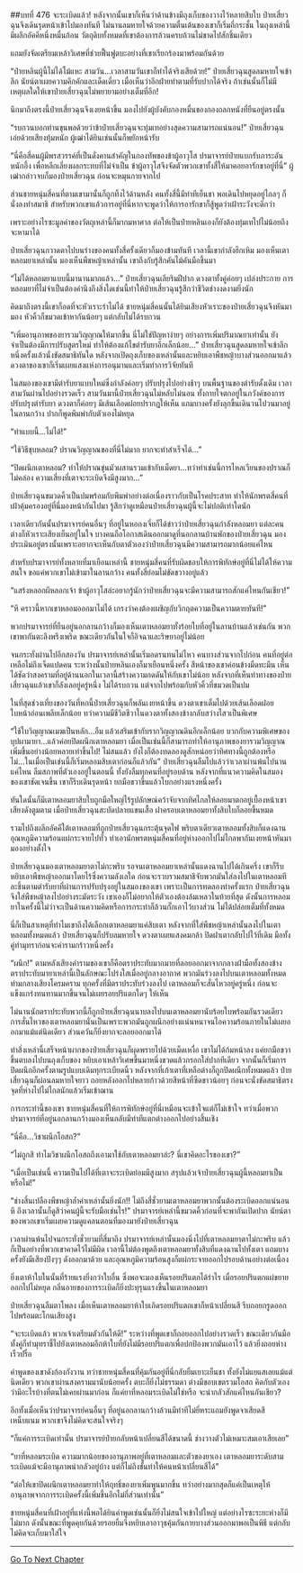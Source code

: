 ##บทที่ 476 จะระเบิดแล้ว!
หลังจากนั้นเขาก็เห็นว่าด้านข้างมีถุงเก็บของวางไว้หลายสิบใบ ป๋ายเสี่ยวฉุนจึงเดินรุดหน้าเข้าไปมองทันที ไม่นานลมหายใจด้วยความตื่นเต้นของเขาก็เริ่มถี่กระชั้น ในถุงเหล่านี้มีผลึกอัคคีหนึ่งหมื่นก้อน วัตถุดิบทั้งหมดที่เขาต้องการล้วนครบถ้วนไม่ขาดไปสักชิ้นเดียว

แถมยังจัดเตรียมเหล้าวิเศษที่ช่วยฟื้นฟูตบะอย่างที่เขาเรียกร้องมาพร้อมกันด้วย

“ป๋ายหลินผู้นี้ไม่ได้โม้แหะ สามวัน...เวลาสามวันเขาก็ทำได้จริงเสียด้วย!” ป๋ายเสี่ยวฉุนสูดลมหายใจเข้าลึก นัยน์ตาเผยความคึกคักและเด็ดเดี่ยว เมื่อเห็นว่าอีกฝ่ายทำตามที่รับปากได้จริง ถ้าเช่นนั้นก็ไม่มีเหตุผลใดให้เขาป๋ายเสี่ยวฉุนไม่พยายามอย่างเต็มที่อีก!

นึกมาถึงตรงนี้ป๋ายเสี่ยวฉุนจึงเงยหน้าขึ้น มองไปยังผู้บังคับกองหมื่นของกองถลกหนังที่ยืนอยู่ตรงนั้น

“รบกวนบอกท่านขุนพลด้วยว่าข้าป๋ายเสี่ยวฉุนจะทุ่มเทอย่างสุดความสามารถแน่นอน!” ป๋ายเสี่ยวฉุนเอ่ยด้วยเสียงทุ้มหนัก ผู้เฒ่าได้ยินเช่นนั้นก็พยักหน้ารับ

“นี่คือสี่คนผู้มีพรสวรรค์ที่เป็นดั่งคานสำคัญในกองทัพของข้าผู้อาวุโส ปรมาจารย์ป๋ายแบกรับภาระอันหนักอึ้ง เพื่อหลีกเลี่ยงผลกระทบที่ไม่จำเป็น ข้าผู้อาวุโสจึงจัดตัวพวกเขาทั้งสี่ให้มาคอยอารักขาอยู่ที่นี่” ผู้เฒ่ากล่าวจบก็มองป๋ายเสี่ยวฉุน ก่อนจะหมุนกายจากไป

ส่วนชายหนุ่มสี่คนที่ตามเขามานั้นก็ถูกทิ้งไว้ด้านหลัง คนทั้งสี่นี้มีท่าทีเย็นชา พอเดินไปหยุดอยู่ไกลๆ ก็นั่งลงทำสมาธิ สำหรับพวกเขาแล้วการอยู่ที่นี่หากจะพูดว่าให้การอารักขาก็สู้พูดว่าเฝ้าระวังจะดีกว่า

เพราะอย่างไรซะมูลค่าของวัตถุเหล่านี้ก็มากมหาศาล ต่อให้เป็นป๋ายหลินเองก็ยังต้องทุ่มเทไปไม่น้อยถึงจะหามาได้

ป๋ายเสี่ยวฉุนกวาดตาไปบนร่างของคนทั้งสี่ครั้งเดียวก็มองข้ามทันที เวลานี้เขากำลังฮึกเหิม มองเห็นเตาหลอมยาเหล่านั้น มองเห็นพืชหญ้าเหล่านั้น เขาถึงกับรู้สึกคันไม้คันมือขึ้นมา

“ไม่ได้หลอมยาแบบนี้มานานมากแล้ว...” ป๋ายเสี่ยวฉุนเลียริมฝีปาก ดวงตาทั้งคู่ค่อยๆ เปล่งประกาย การหลอมยาที่ไม่จำเป็นต้องคำนึงถึงสิ่งใดเช่นนี้ทำให้ป๋ายเสี่ยวฉุนรู้สึกว่าชีวิตช่างงดงามยิ่งนัก

คิดมาถึงตรงนี้เขาก็อดที่จะหัวเราะร่าไม่ได้ ชายหนุ่มสี่คนนั้นได้ยินเสียงหัวเราะของป๋ายเสี่ยวฉุนจึงหันมามอง หัวคิ้วก็ขมวดเข้าหากันน้อยๆ แต่กลับไม่ได้รบกวน

“เพิ่มอานุภาพของยารวมวิญญาณให้มากขึ้น นี่ไม่ใช่ปัญหาง่ายๆ อย่างการเพิ่มปริมาณยาเท่านั้น ยังจำเป็นต้องมีการปรับสูตรใหม่ ทำให้ต้องแก้ไขตำรับยาอีกเล็กน้อย...” ป๋ายเสี่ยวฉุนสูดลมหายใจเข้าลึกหนึ่งครั้งแล้วนั่งขัดสมาธิทันใด หลังจากเปิดถุงเก็บของเหล่านั้นและหยิบเอาพืชหญ้าบางส่วนออกมาแล้ว ดวงตาของเขาก็เริ่มเผยแสงแห่งการอนุมานและเริ่มทำการวิจัยทันที

ในสมองของเขามีตำรับยาแบบใหม่ซึ่งกำลังค่อยๆ ปรับปรุงไปอย่างช้าๆ บนพื้นฐานของตำรับดั้งเดิม เวลาสามวันผ่านไปอย่างรวดเร็ว สามวันมานี้ป๋ายเสี่ยวฉุนไม่หลับไม่นอน ทั้งกายใจตกอยู่ในภวังค์ของการปรับปรุงตำรับยา ดวงตาก็ค่อยๆ มีเส้นเลือดฝอยปรากฏให้เห็น แถมบางครั้งยังลุกขึ้นเดินวนไปวนมาอยู่ในลานกว้าง ปากก็พูดพึมพำกับตัวเองไม่หยุด

“ทำแบบนี้...ไม่ได้!”

“ใช้วิธีชุบหลอม? ปราณวิญญาณของที่นี่ไม่มาก ยากจะทำสำเร็จได้...”

“ปิดผนึกเตาหลอม? ทำให้ปราณขุ่นมัวผสานรวมเข้ากับเม็ดยา...ทว่าทำเช่นนี้การไหลเวียนของปราณก็ไม่คล่อง ความเสี่ยงที่เตาจะระเบิดจึงมีสูงมาก...”

ป๋ายเสี่ยวฉุนขมวดคิ้วเป็นปมพร้อมกับพึมพำอย่างต่อเนื่องราวกับเป็นโรคประสาท ทำให้นักพรตสี่คนที่เฝ้าคุ้มครองอยู่ที่นี่มองหน้ากันไปมา รู้สึกว่าดูเหมือนป๋ายเสี่ยวฉุนผู้นี้จะไม่ปกติเท่าใดนัก

เวลาเดียวกันนั้นปรมาจารย์คนอื่นๆ ที่อยู่ในหอกงเจี่ยก็ได้ข่าวว่าป๋ายเสี่ยวฉุนกำลังหลอมยา แต่ละคนต่างก็หัวเราะเสียงเย็นอยู่ในใจ บางคนถือโอกาสเดินออกมาดูที่นอกลานบ้านพักของป๋ายเสี่ยวฉุน มองประเมินอยู่ตรงนั้นเพราะอยากจะเห็นกับตาตัวเองว่าป๋ายเสี่ยวฉุนมีความสามารถมากน้อยแค่ไหน

สำหรับปรมาจารย์ทั้งหลายที่มาเยือนเหล่านี้ ชายหนุ่มสี่คนที่รับผิดชอบให้การพิทักษ์อยู่ที่นี่ไม่ได้ให้ความสนใจ ขอแค่พวกเขาไม่เข้ามาในลานกว้าง คนทั้งสี่ย่อมไม่ขัดขวางอยู่แล้ว

“แสร้งหลอกผีหลอกเจ้า ข้าผู้อาวุโสล่ะอยากรู้นักว่าป๋ายเสี่ยวฉุนจะมีความสามารถสักแค่ไหนกันเชียว!”

“หึ คราวนี้หากเขาหลอมออกมาไม่ได้ เกรงว่าคงต้องเผชิญกับวิกฤตความเป็นความตายทันที!”

พวกปรมาจารย์ที่ยืนอยู่นอกลานกว้างก็มองเห็นเตาหลอมยาทั้งร้อยใบที่อยู่ในลานบ้านแล้วเช่นกัน พวกเขาพากันตะลึงพรึงเพริด ขณะเดียวกันในใจก็อิจฉาและริษยาอยู่ไม่น้อย

จนกระทั่งผ่านไปอีกสองวัน ปรมาจารย์เหล่านั้นเริ่มอดรนทนไม่ไหว คนบางส่วนจากไปก่อน คนที่อยู่ต่อเหลือไม่ถึงเจ็ดแปดคน ระหว่างนั้นป๋ายหลินเองก็มาเยือนหนึ่งครั้ง สีหน้าของเขาค่อนข้างมืดทะมึน เห็นได้ชัดว่าสงครามที่อยู่ด้านนอกในเวลานี้สร้างความกดดันให้กับเขาไม่น้อย หลังจากที่เห็นท่าทางของป๋ายเสี่ยวฉุนแล้วเขาก็ลังเลอยู่ครู่หนึ่ง ไม่ได้รบกวน แต่จากไปพร้อมกับหัวคิ้วที่ขมวดเป็นปม

ในที่สุดช่วงเที่ยงของวันที่หกนี้ป๋ายเสี่ยวฉุนก็พลันเงยหน้าขึ้น ดวงตาเขาเต็มไปด้วยเส้นเลือดฝอย ใบหน้าอ่อนเพลียเล็กน้อย ทว่าความมีชีวิตชีวาในดวงตาทั้งสองข้างกลับสว่างไสวเป็นพิเศษ

“ใช้ใบวิญญาณเมฆเป็นหลัก...อืม แล้วเสริมเข้ากับรากวิญญาณดินอีกเล็กน้อย บวกกับความพิเศษของบุปผามายา...แล้วค่อยปิดผนึกเตาหลอมยา เมื่อเป็นเช่นนี้ก็สามารถทำให้อานุภาพของยารวมวิญญาณเพิ่มขึ้นอย่างน้อยหลายเท่าขึ้นไป! ไม่สนแล้ว ยังไงก็ต้องทดลองดูสักหน่อยว่าทิศทางนี้ถูกต้องหรือไม่...ในเมื่อเป็นเช่นนี้ก็เริ่มหลอมสิบเตาก่อนก็แล้วกัน” ป๋ายเสี่ยวฉุนลืมไปแล้วว่าเวลาผ่านพ้นไปนานแค่ไหน ลืมสภาพที่ตัวเองอยู่ในตอนนี้ ทั้งยังลืมทุกคนที่อยู่รอบด้าน หลังจากที่แนวความคิดในสมองของเขาชัดเจนขึ้น เขาก็รีบเดินรุดหน้า ยกมือขวาขึ้นแล้วโบกอย่างแรงหนึ่งครั้ง

ทันใดนั้นก็มีเตาหลอมยาสิบใบถูกมือใหญ่ไร้รูปลักษณ์คว้าจับจากทิศไกลให้ลอยมาตกอยู่เบื้องหน้าเขาเสียงดังตูมตาม เมื่อป๋ายเสี่ยวฉุนสะบัดปลายแขนเสื้อ ฝาครอบเตาหลอมยาทั้งสิบใบก็ลอยขึ้นหมด

รวมไปถึงผลึกอัคคีใต้เตาหลอมที่ถูกป๋ายเสี่ยวฉุนกระตุ้นจุดไฟ พริบตาเดียวเตาหลอมทั้งสิบก็แดงฉาน อุณหภูมิความร้อนแผ่กระจายไปทั่ว ทำเอานักพรตหนุ่มสี่คนที่อยู่ห่างออกไปไม่ไกลพากันเงยหน้าหันมามองอย่างตั้งใจ

ป๋ายเสี่ยวฉุนมองเตาหลอมยาตาไม่กะพริบ รอจนเตาหลอมยาเหล่านั้นแดงฉานไปได้เกินครึ่ง เขาก็รีบหยิบเอาพืชหญ้าออกมาโดยไร้ซึ่งความลังเลใด ก่อนจะรวบรวมสมาธิจับพวกมันใส่ลงไปในเตาหลอมทีละชิ้นตามตำรับยาที่ผ่านการปรับปรุงอยู่ในสมองของเขา เพราะเป็นการทดลองทำครั้งแรก ป๋ายเสี่ยวฉุนจึงใส่พืชหญ้าลงไปอย่างระมัดระวัง เขาเองก็ไม่อยากให้ตัวเองต้องล้มเหลวในท้ายที่สุด ดังนั้นการหลอมยาในครั้งนี้ไม่ว่าจะเป็นด้านความคิดหรือการกระทำก็ล้วนกั๊กเอาไว้บางส่วน ไม่ได้ปล่อยเต็มที่ทั้งหมด

นี่ก็เป็นสาเหตุที่ทำไมเขาถึงได้เลือกเตาหลอมยาแค่สิบเตา หลังจากที่ใส่พืชหญ้าเหล่านั้นลงไปในเตาหลอมทั้งหมดแล้ว ป๋ายเสี่ยวฉุนก็ปรับลมหายใจ ดวงตาเผยแสงคมกล้า ปิดฝาเตากลับไปไว้ที่เดิม มือทั้งคู่ทำมุทราก่อนจะคำรามกร้าวหนึ่งครั้ง

“ผนึก!” ตามหลังเสียงคำรามของเขาก็คือตราประทับมากมายที่ลอยออกมาจากกลางฝ่ามือทั้งสองข้าง ตราประทับมายาเหล่านี้เป็นลักษณะโปร่งใสเมื่ออยู่กลางอากาศ พวกมันร่วงลงไปบนเตาหลอมทั้งหมดท่ามกลางเสียงโครมคราม ทุกครั้งที่มีตราประทับร่วงลงไป เตาหลอมก็จะสั่นไหวอยู่ครู่หนึ่ง ก่อนจะแข็งแกร่งทนทานมากขึ้นจนไม่เผยรอยปริแตกใดๆ ให้เห็น

ไม่นานนักตราประทับพวกนี้ก็ถูกป๋ายเสี่ยวฉุนนาบลงไปบนเตาหลอมยานับร้อยใบพร้อมกันรวดเดียว การสั่นไหวของเตาหลอมยานั่นเป็นเพราะพวกมันถูกผนึกอย่างแน่นหนาจนไอความร้อนภายในไม่เผยออกมาแม้แต่นิดเดียว ส่วนควันก็ยิ่งยากจะลอยออกมาได้

ทำสิ่งเหล่านี้เสร็จหน้าผากของป๋ายเสี่ยวฉุนก็ผุดพรายไปด้วยเม็ดเหงื่อ เขาไม่ได้ก้มหน้าลง แค่ยกมือขวาขึ้นตบลงไปบนถุงเก็บของ หยิบเอาเหล้าวิเศษขึ้นมาหนึ่งขวดแล้วกรอกใส่ปากทีเดียว จากนั้นก็เริ่มการปิดผนึกอีกครั้งตามรูปแบบเดิมทุกระเบียดนิ้ว หลังจากที่เก้าเตาที่เหลือต่างก็ถูกปิดผนึกทั้งหมดแล้ว ป๋ายเสี่ยวฉุนก็ผ่อนลมหายใจยาว ถอยหลังออกไปหลายก้าวด้วยสีหน้าที่ซีดขาวน้อยๆ ก่อนจะนั่งขัดสมาธิตรงจุดที่ห่างไปไม่ไกลนักแล้วเริ่มเข้าฌาน

การกระทำนี้ของเขา ชายหนุ่มสี่คนที่ให้การพิทักษ์อยู่ที่นี่เหมือนจะเข้าใจแต่ก็ไม่เข้าใจ ทว่าเมื่อพวกปรมาจารย์ที่อยู่นอกลานกว้างมองเห็นกลับมีท่าทีแตกต่างออกไปอย่างสิ้นเชิง

“นี่คือ...วิชาผนึกโอสถ?”

“ไม่ถูกสิ ทำไมวิชาผนึกโอสถถึงเอามาใช้กับเตาหลอมยาล่ะ? นี่เขาคิดอะไรของเขา?”

“เมื่อเป็นเช่นนี้ ความเป็นไปได้ที่เตาจะระเบิดย่อมมีสูงมาก สรุปแล้วเจ้าป๋ายเสี่ยวฉุนผู้นี้หลอมยาเป็นหรือไม่!”

“ช่างสิ้นเปลืองพืชหญ้าล้ำค่าเหล่านั้นยิ่งนัก!! ไม่ถึงสี่ชั่วยามเตาหลอมยาพวกนั้นต้องระเบิดออกแน่นอน หึ ถึงเวลานั้นก็ดูสิว่าคนผู้นี้จะรับมือเช่นไร!” ปรมาจารย์เหล่านี้ขมวดคิ้วก่อนที่จะพากันเปิดปาก นัยน์ตาของพวกเขาเริ่มเผยความดูแคลนตอนที่มองมายังป๋ายเสี่ยวฉุน

เวลาผ่านพ้นไปจนกระทั่งชั่วยามที่สี่มาถึง ปรมาจารย์เหล่านั้นมองนิ่งไปที่เตาหลอมยาตาไม่กะพริบ แล้วก็เป็นอย่างที่พวกเขาคาดไว้ไม่มีผิด เวลานี้ไม่ต้องพูดถึงเตาหลอมยาทั้งสิบที่แดงฉานไปทั้งเตา แถมบางครั้งยังมีเสียงปังๆๆ ดังออกมาด้วย และอุณหภูมิความร้อนสูงก็แผ่กระจายออกไปรอบด้านอย่างต่อเนื่อง

ยิ่งเตาห้าใบในนั้นที่ร้ายแรงยิ่งกว่าใบอื่น ซึ่งพอจะมองเห็นรอยปริแตกได้รำไร เมื่อรอยปริแตกแผ่ขยายออกไปไม่หยุด กลิ่นอายของการระเบิดก็ยิ่งปะทุรุนแรงขึ้นในเตาหลอมยา

ป๋ายเสี่ยวฉุนลืมตาโพลง เมื่อเห็นเตาหลอมยาห้าใบเกิดรอยปริแตกเขาก็หน้าเปลี่ยนสี รีบถอยกรูดออกไปพร้อมตะโกนเสียงสูง

“จะระเบิดแล้ว พวกเจ้าเตรียมตัวกันให้ดี!” ระหว่างที่พูดเขาก็ถอยออกไปอย่างรวดเร็ว ขณะเดียวกันมือทั้งคู่ก็ทำมุทราชี้ไปยังเตาหลอมอีกห้าใบที่ยังไม่มีรอยปริแตกเพื่อปกป้องพวกมันเอาไว้ แล้วยิ่งถอยห่างเร็วปรื๋อ

คำพูดของเขาดังก้องกังวาน ทว่าชายหนุ่มสี่คนที่คุ้มกันอยู่ที่นี่กลับยิ้มเยาะเย็นชา ทั้งยังไม่แยแสเลยแม้แต่นิดเดียว พวกเขาผ่านสงครามมานับน้อยครั้ง ตบะก็ยิ่งไม่ธรรมดา ต่างมีขอบเขตรวมโอสถ คิดกับตัวเองว่ามีอะไรบ้างที่ตนไม่เคยผ่านมาก่อน ก็แค่ยาที่หลอมระเบิดไม่ใช่หรือ จะน่ากลัวสักแค่ไหนกันเชียว?

อีกทั้งเมื่อเห็นว่าปรมาจารย์คนอื่นๆ ที่อยู่นอกลานกว้างล้วนมีท่าทีไม่ยี่หระแถมยังพูดจาเสียดสีเหน็บแนม พวกเขาจึงไม่คิดจะสนใจจริงๆ

“ก็แค่การระเบิดเท่านั้น ปรมาจารย์ป๋ายกลับหน้าเปลี่ยนสีได้ขนาดนี้ ช่างวางตัวไม่เหมาะสมเอาเสียเลย”

“ยาที่หลอมระเบิด ความมากน้อยของอานุภาพอยู่ที่เตาหลอมและตัวของยาเอง เตาหลอมยาระดับสามระเบิดแม้จะมีอานุภาพน่ากลัวอยู่บ้าง แต่ก็ไม่ถึงขั้นทำให้คนหน้าเปลี่ยนสีได้”

“ต่อให้เขาปิดผนึกเตาหลอมยาทำให้ฤทธิ์ของยาเพิ่มพูนมากขึ้น ทว่าอย่างมากสุดก็แค่เป็นเหตุให้อานุภาพจากการระเบิดครั้งนี้เพิ่มขึ้นอีกไม่กี่ส่วนเท่านั้น”

ชายหนุ่มสี่คนที่เฝ้าอยู่ที่แห่งนี้พอได้ยินคำพูดเช่นนั้นก็ยิ่งไม่สนใจเข้าไปใหญ่ แต่อย่างไรซะระยะห่างก็มีไม่มาก ดังนั้นขณะที่พูดคุยกันด้วยรอยยิ้มจึงหยิบเอาอาวุธคุ้มกันกายบางส่วนออกมาพอเป็นพิธี แต่กลับไม่คิดจะเก็บมาใส่ใจ

------


[Go To Next Chapter]( ./99.md)